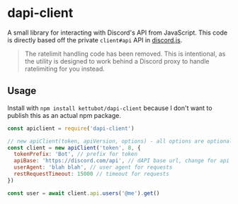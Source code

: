 # dapi-client

A small library for interacting with Discord's API from JavaScript. This code is directly based off the private `client#api` API in [discord.js](https://discord.js.org).

> The ratelimit handling code has been removed. This is intentional, as the utility is designed to work behind a Discord proxy to handle ratelimiting for you instead.

## Usage

Install with `npm install kettubot/dapi-client` because I don't want to publish this as an actual npm package.

```js
const apiclient = require('dapi-client')

// new apiClient(token, apiVersion, options) - all options are optional (haha)
const client = new apiClient('token', 8, {
  tokenPrefix: 'Bot', // prefix for token
  apiBase: 'https://discord.com/api', // dAPI base url, change for api proxies
  userAgent: 'blah blah', // user agent for requests
  restRequestTimeout: 15000 // timeout for requests
})

const user = await client.api.users('@me').get()
```